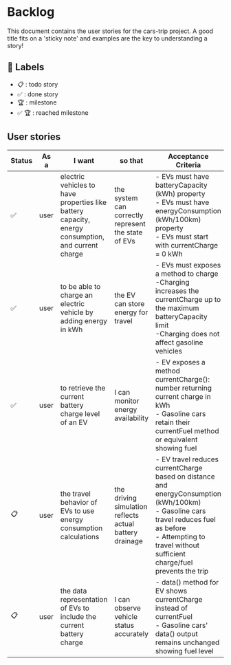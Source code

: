 # Backlog

This document contains the user stories for the cars-trip project. A good title fits on a 'sticky note' and examples are the key to understanding a story!

## 🔖 Labels

-   📋 : todo story
-   ✅ : done story
-   🏆 : milestone
-   ✅ 🏆 : reached milestone

## User stories

| Status | As a | I want                                                                                             | so that                                                 | Acceptance Criteria                                                                                                                                                                                               |
|--------|------|----------------------------------------------------------------------------------------------------|---------------------------------------------------------|-------------------------------------------------------------------------------------------------------------------------------------------------------------------------------------------------------------------|
| ✅      | user | electric vehicles to have properties like battery capacity, energy consumption, and current charge | the system can correctly represent the state of EVs     | - EVs must have batteryCapacity (kWh) property<br>- EVs must have energyConsumption (kWh/100km) property<br>- EVs must start with currentCharge = 0 kWh                                                           |
| ✅      | user | to be able to charge an electric vehicle by adding energy in kWh                                   | the EV can store energy for travel                      | - EVs must exposes a method to charge<br>-Charging increases the currentCharge up to the maximum batteryCapacity limit<br>-Charging does not affect gasoline vehicles                                             |
| ✅      | user | to retrieve the current battery charge level of an EV                                              | I can monitor energy availability                       | - EV exposes a method currentCharge(): number returning current charge in kWh<br>- Gasoline cars retain their currentFuel method or equivalent showing fuel                                                       |
| 📋     | user | the travel behavior of EVs to use energy consumption calculations                                  | the driving simulation reflects actual battery drainage | - EV travel reduces currentCharge based on distance and energyConsumption (kWh/100km)<br>- Gasoline cars travel reduces fuel as before<br>- Attempting to travel without sufficient charge/fuel prevents the trip |
| 📋     | user | the data representation of EVs to include the current battery charge                               | I can observe vehicle status accurately                 | - data() method for EV shows currentCharge instead of currentFuel<br>- Gasoline cars' data() output remains unchanged showing fuel level                                                                          |

